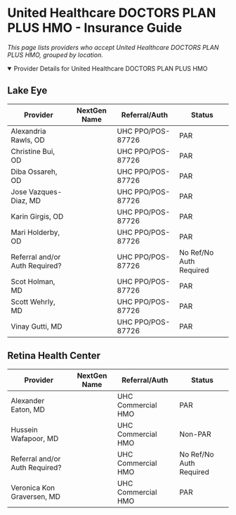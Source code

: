 # United Healthcare DOCTORS PLAN PLUS HMO - Insurance Guide

*This page lists providers who accept United Healthcare DOCTORS PLAN PLUS HMO, grouped by location.*

<details open><summary>Provider Details for United Healthcare DOCTORS PLAN PLUS HMO</summary>

## Lake Eye 

| Provider | NextGen Name | Referral/Auth | Status |
|----------|-------------|--------------|--------|
| Alexandria Rawls, OD |  | UHC PPO/POS-87726 | PAR |
| Christine Bui, OD |  | UHC PPO/POS-87726 | PAR |
| Diba Ossareh, OD |  | UHC PPO/POS-87726 | PAR |
| Jose Vazques-Diaz, MD |  | UHC PPO/POS-87726 | PAR |
| Karin Girgis, OD |  | UHC PPO/POS-87726 | PAR |
| Mari Holderby, OD |  | UHC PPO/POS-87726 | PAR |
| Referral and/or Auth Required? |  | UHC PPO/POS-87726 | No Ref/No Auth Required |
| Scot Holman, MD |  | UHC PPO/POS-87726 | PAR |
| Scott Wehrly, MD |  | UHC PPO/POS-87726 | PAR |
| Vinay Gutti, MD |  | UHC PPO/POS-87726 | PAR |

## Retina Health Center

| Provider | NextGen Name | Referral/Auth | Status |
|----------|-------------|--------------|--------|
| Alexander Eaton, MD |  | UHC Commercial HMO | PAR |
| Hussein Wafapoor, MD |  | UHC Commercial HMO | Non-PAR |
| Referral and/or Auth Required? |  | UHC Commercial HMO | No Ref/No Auth Required |
| Veronica Kon Graversen, MD |  | UHC Commercial HMO | PAR |

</details>

